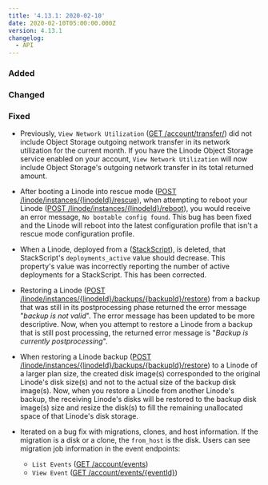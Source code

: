 ```yaml
---
title: '4.13.1: 2020-02-10'
date: 2020-02-10T05:00:00.000Z
version: 4.13.1
changelog:
  - API
---
```


### Added

### Changed

### Fixed

- Previously, `View Network Utilization` ([GET /account/transfer/](/api/v4/account-transfer)) did not include Object Storage outgoing network transfer in its network utilization for the current month. If you have the Linode Object Storage service enabled on your account, `View Network Utilization` will now include Object Storage's outgoing network transfer in its total returned amount.

- After booting a Linode into rescue mode ([POST /linode/instances/{linodeId}/rescue](/api/v4/linode-instances-linode-id-rescue/#post)), when attempting to reboot your Linode ([POST /linode/instances/{linodeId}/reboot](https://developers.linode.com/api/v4/linode-instances-linode-id-reboot/#post)), you would receive an error message, `No bootable config found`. This bug has been fixed and the Linode will reboot into the latest configuration profile that isn't a rescue mode configuration profile.

- When a Linode, deployed from a ([StackScript](/api/v4/linode-stackscripts)), is deleted, that StackScript's `deployments_active` value should decrease. This property's value was incorrectly reporting the number of active deployments for a StackScript. This has been corrected.

- Restoring a Linode ([POST /linode/instances/{linodeId}/backups/{backupId}/restore](/api/v4/linode-instances-linode-id-backups-backup-id-restore)) from a backup that was still in its postprocessing phase returned the error message "*backup is not valid*". The error message has been updated to be more descriptive. Now, when you attempt to restore a Linode from a backup that is still post processing, the returned error message is "*Backup is currently postprocessing*".

- When restoring a Linode backup ([POST /linode/instances/{linodeId}/backups/{backupId}/restore](/api/v4/linode-instances-linode-id-backups-backup-id-restore)) to a Linode of a larger plan size, the created disk image(s) corresponded to the original Linode's disk size(s) and not to the actual size of the backup disk image(s). Now, when you restore a Linode from another Linode's backup, the receiving Linode's disks will be restored to the backup disk image(s) size and resize the disk(s) to fill the remaining unallocated space of that Linode's disk storage.

- Iterated on a bug fix with migrations, clones, and host information. If the migration is a disk or a clone, the `from_host` is the disk. Users can see migration job information in the event endpoints:
  - `List Events` ([GET /account/events](https://developers.linode.com/api/v4/account-events))
  - `View Event` ([GET /account/events/{eventId}](https://developers.linode.com/api/v4/account-events-event-id))